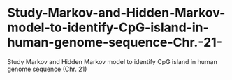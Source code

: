 # Study-Markov-and-Hidden-Markov-model-to-identify-CpG-island-in-human-genome-sequence-Chr.-21-
Study Markov and Hidden Markov model to identify CpG island in human genome sequence (Chr. 21)
